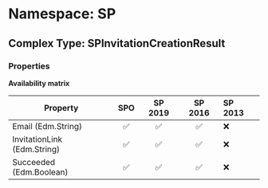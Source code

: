 # Namespace: SP

## Complex Type: SPInvitationCreationResult

### Properties

**Availability matrix**

Property | SPO | SP 2019 | SP 2016 | SP 2013
----------|:---:|:-------:|:-------:|:-------
Email (Edm.String) | ✅ | ✅ | ✅ | ❌
InvitationLink (Edm.String) | ✅ | ✅ | ✅ | ❌
Succeeded (Edm.Boolean) | ✅ | ✅ | ✅ | ❌

